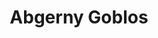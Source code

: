 ---
slug: abgerny-goblos-2681
title: Abgerny Goblos
description: "Abgerny Goblos is an exciting online game. Play for free directly in your browser!"
icon: /images/popular_mods/Abgerny Goblos.png
url: https://wowtbc.net/sprunkin/abgerny-goblos/index.html
previewImage: /images/popular_mods/Abgerny Goblos.png
type: popular mods

# SEO配置
seo:
  title: "Abgerny Goblos - Play Free Online Game | Fun Browser Games"
  description: "Abgerny Goblos - Play this fun online game for free in your browser. No download required!"
  ogImage: "/images/popular_mods/Abgerny Goblos.png"
  keywords: "abgerny-goblos-2681, online game, browser game, free game, popular mods game, play online"

videoUrls:
  - https://www.youtube.com/embed/example1
  - https://www.youtube.com/embed/example2

whyPlay:
  title: "Why Play Abgerny Goblos?"
  items:
    - "Immersive Gameplay: Abgerny Goblos offers an engaging and immersive gaming experience that will keep you entertained for hours"
    - "Challenging Levels: Test your skills with increasingly difficult challenges and obstacles"
    - "Beautiful Graphics: Enjoy stunning visuals and smooth animations that bring the game world to life"
    - "Regular Updates: New content and features are added regularly to keep the game fresh and exciting"
    - "Free to Play: Experience all the fun without spending a penny"
    - "Community Features: Connect with other players, share strategies, and compete for high scores"
    - "Cross-Platform: Play on any device with a web browser, no downloads required"

features:
  title: "Key Features of Abgerny Goblos"
  image: "/images/popular_mods/Abgerny Goblos.png"
  items:
    - "Intuitive Controls: Easy to learn controls make Abgerny Goblos accessible for players of all skill levels"
    - "Multiple Game Modes: Enjoy various gameplay options that provide different challenges and experiences"
    - "Character Customization: Personalize your gaming experience with unique characters and items"
    - "Achievement System: Complete special tasks to earn rewards and recognition"
    - "Leaderboards: Compete with players worldwide and see who can achieve the highest scores"

characteristics:
  title: "Game Characteristics"
  image: "/images/popular_mods/Abgerny Goblos.png"
  items:
    - "Genre: Popular mods game with elements of strategy and skill"
    - "Difficulty: Suitable for both casual gamers and those seeking a challenge"
    - "Play Time: Quick sessions or extended gameplay, depending on your preference"
    - "Art Style: Vibrant and engaging visuals that enhance the gaming experience"
    - "Sound Design: Immersive audio that complements the gameplay perfectly"

info: "Abgerny Goblos is an exciting online game that offers players a unique and engaging gaming experience. With its intuitive controls, stunning visuals, and challenging gameplay, Abgerny Goblos provides hours of entertainment for players of all ages and skill levels. Whether you're looking for a quick gaming session during a break or an extended play session, Abgerny Goblos delivers an immersive experience that will keep you coming back for more. The game features multiple levels of increasing difficulty, ensuring that players are constantly challenged as they progress. With regular updates adding new content and features, Abgerny Goblos remains fresh and exciting, providing endless entertainment options for its growing community of players."

howToPlayIntro: "Welcome to Abgerny Goblos! This guide will walk you through the basics and help you master the game. Whether you're a beginner or looking to improve your skills, these tips and instructions will enhance your gaming experience."

howToPlaySteps:
  - title: "Getting Started"
    description: "Begin your Abgerny Goblos adventure by familiarizing yourself with the controls. Use your keyboard or mouse to navigate through the game interface. The tutorial will guide you through the basic mechanics and help you understand the objectives."
  - title: "Understanding the Objectives"
    description: "In Abgerny Goblos, your main goal is to progress through levels by completing specific objectives. Each level presents unique challenges that require different strategies and approaches."
  - title: "Mastering the Controls"
    description: "Practice using the controls to improve your precision and reaction time. Abgerny Goblos requires quick reflexes and strategic thinking to overcome obstacles and defeat opponents."
  - title: "Utilizing Power-ups"
    description: "Collect power-ups throughout the game to enhance your abilities and overcome difficult challenges. Each power-up offers unique advantages that can be crucial for success."
  - title: "Developing Strategies"
    description: "As you progress in Abgerny Goblos, develop effective strategies for different scenarios. Analyze patterns, anticipate challenges, and adapt your approach to maximize your performance."

faq:
  title: "Frequently Asked Questions about Abgerny Goblos"
  items:
    - question: "Is Abgerny Goblos free to play?"
      answer: "Yes, Abgerny Goblos is completely free to play directly in your web browser. No downloads or purchases are required to enjoy the full game experience."
    - question: "Can I play Abgerny Goblos on mobile devices?"
      answer: "Yes, Abgerny Goblos is optimized for both desktop and mobile play. You can enjoy the game on any device with a web browser and internet connection."
    - question: "Are there any in-game purchases?"
      answer: "While Abgerny Goblos is free to play, there may be optional in-game purchases available for cosmetic items or additional features that don't affect core gameplay."
    - question: "How often is Abgerny Goblos updated?"
      answer: "The developers regularly update Abgerny Goblos with new content, features, and improvements based on player feedback and game performance."
    - question: "Can I play Abgerny Goblos offline?"
      answer: "Currently, Abgerny Goblos requires an internet connection to play as it's a browser-based online game."
    - question: "Is Abgerny Goblos suitable for children?"
      answer: "Yes, Abgerny Goblos is designed to be family-friendly and suitable for players of all ages."
    - question: "How do I report bugs or issues?"
      answer: "If you encounter any problems while playing Abgerny Goblos, you can report them through the game's support page or contact the developers directly through their website."
    - question: "Still Have Questions?"
      answer: "If you have additional questions about Abgerny Goblos that aren't covered in this FAQ, please visit our support center or contact our customer service team for assistance."
---